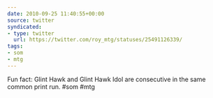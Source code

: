 ```yaml
---
date: 2010-09-25 11:40:55+00:00
source: twitter
syndicated:
- type: twitter
  url: https://twitter.com/roy_mtg/statuses/25491126339/
tags:
- som
- mtg
---
```


Fun fact: Glint Hawk and Glint Hawk Idol are consecutive in the same common print run. #som #mtg